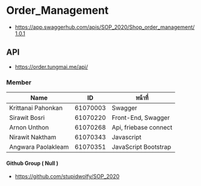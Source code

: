 # Order_Management
- https://app.swaggerhub.com/apis/SOP_2020/Shop_order_management/1.0.1
## API
- https://order.tungmai.me/api/
### Member
| Name         | ID       | หน้าที่                | 
| ------------ | -------- | -------------------- |
| Krittanai Pahonkan | 61070003 | Swagger | 
| Sirawit Bosri | 61070220 | Front-End, Swagger | 
| Arnon Unthon | 61070268 | Api, friebase connect |
| Nirawit Naktham | 61070343 | Javascript |
| Angwara Paolakleam | 61070351 | JavaScript Bootstrap |  
#### Github Group ( Null )
- https://github.com/stupidwolfy/SOP_2020
